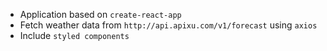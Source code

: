 - Application based on `create-react-app`
- Fetch weather data from `http://api.apixu.com/v1/forecast` using `axios`
- Include `styled components`
